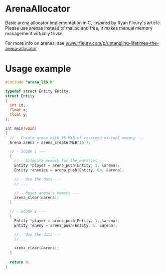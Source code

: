 # ArenaAllocator
Basic arena allocator implementation in C, inspired by Ryan Fleury's article. Please use arenas instead of malloc and free, it makes manual memory management virtually trivial.

For more info on arenas, see www.rfleury.com/p/untangling-lifetimes-the-arena-allocator

# Usage example
```c
#include "arena_lib.h"

typedef struct Entity Entity;
struct Entity
{
  int id;
  float x;
  float y;
};

int main(void)
{
  // - Create arena with 16 MiB of reserved virtual memory ---
  Arena arena = arena_create(MiB(16));

  // - Scope 1 ---
  {
    // - Allocate memory for the entities ---
    Entity *player = arena_push(Entity, 1, &arena);
    Entity *enemies = arena_push(Entity, 64, &arena);

    // - Use the data ---
    // ...

    // - Reset arena's memory ---
    arena_clear(&arena);
  }

  // - Scope 2 ---
  {
    Entity *player = arena_push(Entity, 1, &arena);
    Entity *enemy = arena_push(Entity, 1, &arena);

    // - Use the data ---
    // ...

    arena_clear(&arena);
  }
  
  return 0;
}
```

